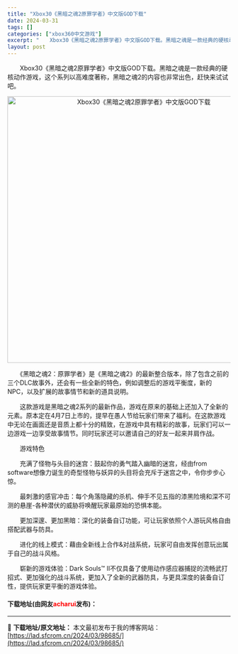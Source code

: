 ```yaml
---
title: "Xbox30《黑暗之魂2原罪学者》中文版GOD下载"
date: 2024-03-31
tags: []
categories: ["xbox360中文游戏"]
excerpt: "　　Xbox30《黑暗之魂2原罪学者》中文版GOD下载。黑暗之魂是一款经典的硬核动作游戏，这个系列以高难度著称，黑暗之魂2的内容也非常出色，赶快来试试吧。 　　《黑暗之魂2：原罪学者》是《黑暗之魂2》的最新整合版本，除了包含之前的三个DLC故事外，还会有一些全新的特色，例如调整后的游戏平衡度，新的N&hellip;"
layout: post
---
```


 <p>　　Xbox30《黑暗之魂2原罪学者》中文版GOD下载。黑暗之魂是一款经典的硬核动作游戏，这个系列以高难度著称，黑暗之魂2的内容也非常出色，赶快来试试吧。</p> <p align="center"><img align="" border="0" src="https://lad.sfcrom.cn/wp-content/uploads/2024/03/20240330_6608406ee51f7.jpg" width="600" alt="Xbox30《黑暗之魂2原罪学者》中文版GOD下载" /></p> <p>　　《黑暗之魂2：原罪学者》是《黑暗之魂2》的最新整合版本，除了包含之前的三个DLC故事外，还会有一些全新的特色，例如调整后的游戏平衡度，新的NPC，以及扩展的故事情节和新的道具说明。</p> <p>　　这款游戏是黑暗之魂2系列的最新作品，游戏在原来的基础上还加入了全新的元素。原本定在4月7日上市的，提早在愚人节给玩家们带来了福利。在这款游戏中无论在画面还是音质上都十分的精致，在游戏中具有精彩的故事，玩家们可以一边游戏一边享受故事情节。同时玩家还可以邀请自己的好友一起来并肩作战。</p> <p>　　游戏特色</p> <p>　　充满了怪物与头目的迷宫：鼓起你的勇气踏入幽暗的迷宫，经由from software想像力诞生的奇型怪物与妖异的头目将会充斥于迷宫之中，令你步步心惊。</p> <p>　　最刺激的感官冲击：每个角落隐藏的杀机、伸手不见五指的漆黑险境和深不可测的悬崖-各种潜伏的威胁将唤醒玩家最原始的恐惧本能。</p> <p>　　更加深邃、更加黑暗：深化的装备自订功能，可让玩家依照个人游玩风格自由搭配武器与防具。</p> <p>　　进化的线上模式：藉由全新线上合作&amp;对战系统，玩家可自由发挥创意玩出属于自己的战斗风格。</p> <p>　　崭新的游戏体验：Dark Souls&trade; II不仅具备了使用动作感应器捕捉的流畅武打招式、更加强化的战斗系统，更加入了全新的武器防具，与更具深度的装备自订性，提供玩家更平衡的游戏体验。</p> <p><h4>下载地址(由网友<font color="red">acharui</font>发布)：</h4></p> 

---
📖 **下载地址/原文地址：** 本文最初发布于我的博客网站：[https://lad.sfcrom.cn/2024/03/98685/](https://lad.sfcrom.cn/2024/03/98685/)
